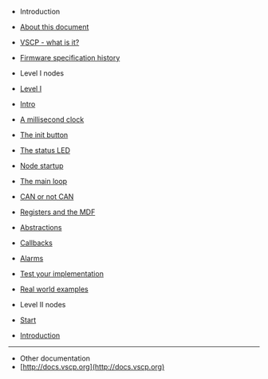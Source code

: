 * Introduction
 * [About this document](README.md)
 * [VSCP - what is it?](what_is_vscp.md)
 * [Firmware specification history](history.md)

* Level I nodes
 * [Level I](level1_specifics.md)
 * [Intro](level1_introduction.md)
 * [A millisecond clock](level1_a_millisecond_clock.md)
 * [The init button](level1_the_init_button.md)
 * [The status LED](level1_the_status_led.md)
 * [Node startup](level1_node_startup.md)
 * [The main loop](level1_the_main_loop.md)
 * [CAN or not CAN](level1_can_or_not_can.md)
 * [Registers and the MDF](level1_registers_and_the_mdf.md)
 * [Abstractions](level1_abstractions.md)
 * [Callbacks](./level1_callbacks.md)
 * [Alarms](level1_alarms.md)
 * [Test your implementation](level1_test_your_implementation.md)
 * [Real world examples](level1_example_devices.md)

* Level II nodes
 * [Start](level2_start.md)
 * [Introduction](level2_introduction.md)

----

* Other documentation
 * [http://docs.vscp.org](http://docs.vscp.org)

